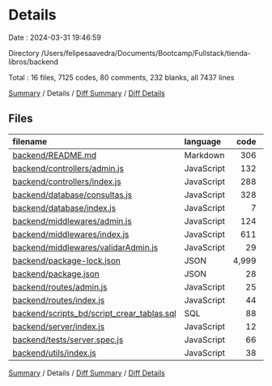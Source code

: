 # Details

Date : 2024-03-31 19:46:59

Directory /Users/felipesaavedra/Documents/Bootcamp/Fullstack/tienda-libros/backend

Total : 16 files,  7125 codes, 80 comments, 232 blanks, all 7437 lines

[Summary](results.md) / Details / [Diff Summary](diff.md) / [Diff Details](diff-details.md)

## Files
| filename | language | code | comment | blank | total |
| :--- | :--- | ---: | ---: | ---: | ---: |
| [backend/README.md](/backend/README.md) | Markdown | 306 | 0 | 88 | 394 |
| [backend/controllers/admin.js](/backend/controllers/admin.js) | JavaScript | 132 | 6 | 23 | 161 |
| [backend/controllers/index.js](/backend/controllers/index.js) | JavaScript | 288 | 9 | 15 | 312 |
| [backend/database/consultas.js](/backend/database/consultas.js) | JavaScript | 328 | 15 | 35 | 378 |
| [backend/database/index.js](/backend/database/index.js) | JavaScript | 7 | 19 | 2 | 28 |
| [backend/middlewares/admin.js](/backend/middlewares/admin.js) | JavaScript | 124 | 0 | 8 | 132 |
| [backend/middlewares/index.js](/backend/middlewares/index.js) | JavaScript | 611 | 20 | 17 | 648 |
| [backend/middlewares/validarAdmin.js](/backend/middlewares/validarAdmin.js) | JavaScript | 29 | 2 | 6 | 37 |
| [backend/package-lock.json](/backend/package-lock.json) | JSON | 4,999 | 0 | 1 | 5,000 |
| [backend/package.json](/backend/package.json) | JSON | 28 | 0 | 1 | 29 |
| [backend/routes/admin.js](/backend/routes/admin.js) | JavaScript | 25 | 1 | 6 | 32 |
| [backend/routes/index.js](/backend/routes/index.js) | JavaScript | 44 | 2 | 4 | 50 |
| [backend/scripts_bd/script_crear_tablas.sql](/backend/scripts_bd/script_crear_tablas.sql) | SQL | 88 | 0 | 9 | 97 |
| [backend/server/index.js](/backend/server/index.js) | JavaScript | 12 | 1 | 5 | 18 |
| [backend/tests/server.spec.js](/backend/tests/server.spec.js) | JavaScript | 66 | 5 | 10 | 81 |
| [backend/utils/index.js](/backend/utils/index.js) | JavaScript | 38 | 0 | 2 | 40 |

[Summary](results.md) / Details / [Diff Summary](diff.md) / [Diff Details](diff-details.md)